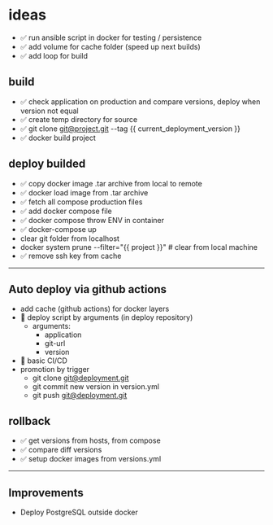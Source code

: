# ideas
- ✅ run ansible script in docker for testing / persistence
- ✅ add volume for cache folder (speed up next builds)
- ✅ add loop for build

## build
- ✅ check application on production and compare versions, deploy when version not equal
- ✅ create temp directory for source
- ✅ git clone git@project.git --tag {{ current_deployment_version }}
- ✅ docker build project

## deploy builded
- ✅ copy docker image .tar archive from local to remote
- ✅ docker load image from .tar archive
- ✅ fetch all compose production files
- ✅ add docker compose file
- ✅ docker compose throw ENV in container
- ✅ docker-compose up
- clear git folder from localhost
- docker system prune --filter="{{ project }}" # clear from local machine
- ✅ remove ssh key from cache

---
## Auto deploy via github actions
- add cache (github actions) for docker layers
- 🤗 deploy script by arguments (in deploy repository)
  - arguments:
    - application
    - git-url
    - version
- 🤗 basic CI/CD
- promotion by trigger
  - git clone git@deployment.git
  - git commit new version in version.yml
  - git push git@deployment.git

## rollback
- ✅ get versions from hosts, from compose
- ✅ compare diff versions
- ✅ setup docker images from versions.yml

---
## Improvements
- Deploy PostgreSQL outside docker